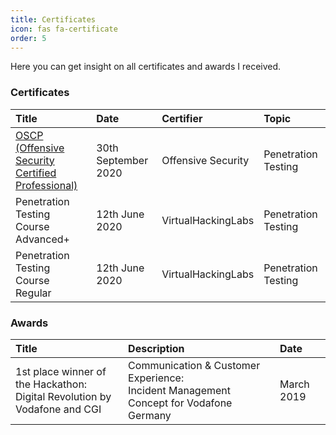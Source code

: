 ```yaml
---
title: Certificates
icon: fas fa-certificate
order: 5
---
```


Here you can get insight on all certificates and awards I received.

### Certificates

| Title                                            | Date                   | Certifier           | Topic 
|:-------------------------------------------------|:-----------------------|:--------------------|:--------------------
| [OSCP (Offensive Security Certified <br />Professional)](https://maximilian-marx.me/posts/oscp-review/) | 30th September 2020 | Offensive Security  | Penetration Testing
| Penetration Testing Course Advanced+             | 12th June 2020      | VirtualHackingLabs  | Penetration Testing
| Penetration Testing Course Regular               | 12th June 2020      | VirtualHackingLabs  | Penetration Testing

### Awards

| Title                        | Description        | Date       |
|:-----------------------------|:-------------------|:-----------|
| 1st place winner of the Hackathon: <br />Digital Revolution by Vodafone and CGI | Communication & Customer Experience:<br />Incident Management Concept for Vodafone Germany | March 2019  |